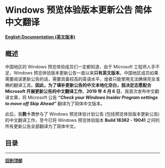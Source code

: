 # Windows 预览体验版本更新公告 简体中文翻译

[**English Documentation (英文版本)**](https://github.com/Lingggao/Microsoft-Insider-Program/tree/master/Microsoft%20Windows%20Insider%20Program/What%20should%20we%20do%20when%20find%20a%20Windows%20issue)

## 概述

中国地区的 Windows 预览体验成员们一定都知道，由于 Microsoft 工程师人手不足，Windows 预览体验版本更新公告一直以来**只有英文版本**。中国地区成员如果需要阅读更新公告的话，需要具备较高的英语水平，或者只能使用无法确保完全准确的翻译工具。**因此，为了填补更新公告的中文本地化空白，我决定志愿配合 Microsoft 开展更新公告的中文翻译工作**。**2019 年 4 月 6 日**，我首次发布中文翻译文章，将 Microsoft 公告 ***“Check your Windows Insider Program settings to move off Skip Ahead”*** 翻译为了简体中文版本。

此后，我**数十次**参与了 Windows 预览体验计划公告 (包括预览体验版本更新公告) 的中文翻译工作，至今已将 Windows 预览体验版本 **Build 18362 - 19041** 之间的所有更新公告全部翻译为了简体中文。

## 目录



---
[**回到顶部**](https://github.com/Lingggao/Microsoft-Insider-Program/blob/master/Microsoft%20Windows%20Insider%20Program/What%20should%20we%20do%20when%20find%20a%20Windows%20issue/README_cn.md#%E5%BD%93%E5%8F%91%E7%8E%B0-windows-%E9%97%AE%E9%A2%98%E6%97%B6%E8%AF%A5%E5%A6%82%E4%BD%95%E5%A4%84%E7%90%86)